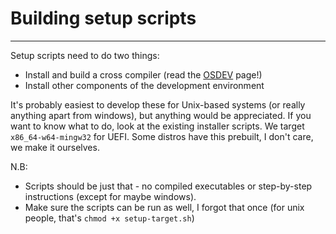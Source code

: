# Building setup scripts
---
Setup scripts need to do two things:
 - Install and build a cross compiler (read the [OSDEV](https://wiki.osdev.org/GCC_Cross-Compiler) page!)
 - Install other components of the development environment

It's probably easiest to develop these for Unix-based systems (or really anything apart from windows), but anything would be appreciated. If you want to know what to do, look at the existing installer scripts. We target `x86_64-w64-mingw32` for UEFI. Some distros have this prebuilt, I don't care, we make it ourselves.

N.B:
 - Scripts should be just that - no compiled executables or step-by-step instructions (except for maybe windows).
 - Make sure the scripts can be run as well, I forgot that once (for unix people, that's `chmod +x setup-target.sh`)